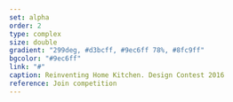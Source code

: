 ```yaml
---
set: alpha
order: 2
type: complex
size: double
gradient: "299deg, #d3bcff, #9ec6ff 78%, #8fc9ff"
bgcolor: "#9ec6ff"
link: "#"
caption: Reinventing Home Kitchen. Design Contest 2016
reference: Join competition
---
```

